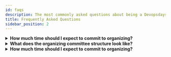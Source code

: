 ```yaml
---
id: faqs
description: The most commonly asked questions about being a Devopsdays Chattanooga organizer
title: Frequently Asked Questions
sidebar_position: 2
---
```


<details>
  <summary><b>How much time should I expect to commit to organizing?</b></summary>
     ....this is hidden, collapsable content...

</details>

<details>
  <summary><b>What does the organizing committee structure look like?</b></summary>
     ....this is hidden, collapsable content...

</details>

<details>
  <summary><b>How much time should I expect to commit to organizing?</b></summary>
     ....this is hidden, collapsable content...

</details>